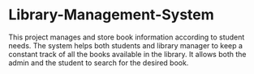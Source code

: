 # Library-Management-System
This project manages and store book information according to student needs. The system helps both students and library manager to keep a
constant track of all the books available in the library. It allows both the admin and the student to search for the desired book.
